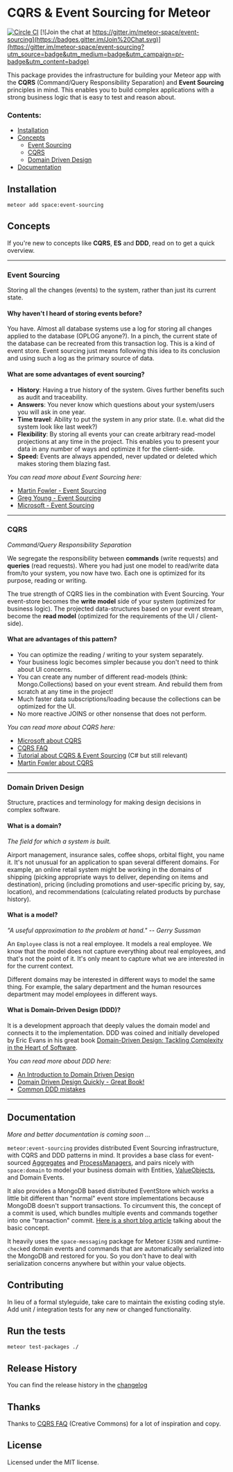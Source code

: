 # CQRS & Event Sourcing for Meteor

[![Circle CI](https://circleci.com/gh/meteor-space/event-sourcing.svg?style=svg)](https://circleci.com/gh/meteor-space/event-sourcing)
[![Join the chat at https://gitter.im/meteor-space/event-sourcing](https://badges.gitter.im/Join%20Chat.svg)](https://gitter.im/meteor-space/event-sourcing?utm_source=badge&utm_medium=badge&utm_campaign=pr-badge&utm_content=badge)

This package provides the infrastructure for building your Meteor app
with the **CQRS** (Command/Query Responsibility Separation) and **Event Sourcing**
principles in mind. This enables you to build complex applications with a strong
business logic that is easy to test and reason about.

### Contents:
* [Installation](#installation)
* [Concepts](#concepts)
  * [Event Sourcing](#event-sourcing)
  * [CQRS](#cqrs)
  * [Domain Driven Design](#domain-driven-design)
* [Documentation](#documentation)

## Installation
`meteor add space:event-sourcing`

## Concepts

If you're new to concepts like **CQRS**, **ES** and **DDD**, read
on to get a quick overview.

-----------------------

### Event Sourcing
Storing all the changes (events) to the system, rather than just its
current state.

#### Why haven't I heard of storing events before?
You have. Almost all database systems use a log for storing all changes applied
to the database (OPLOG anyone?). In a pinch, the current state
of the database can be recreated from this transaction log. This is a kind of event
store. Event sourcing just means following this idea to its conclusion and using
such a log as the primary source of data.

#### What are some advantages of event sourcing?
* **History**: Having a true history of the system. Gives further benefits such
as audit and traceability.
* **Answers**: You never know which questions about your system/users you will
ask in one year.
* **Time travel**: Ability to put the system in any prior state. (I.e. what did
the system look like last week?)
* **Flexibility**: By storing all events your can create arbitrary read-model
projections at any time in the project. This enables you to present your data in
any number of ways and optimize it for the client-side.
* **Speed:** Events are always appended, never updated or deleted which makes
storing them blazing fast.

*You can read more about Event Sourcing here:*

* [Martin Fowler - Event Sourcing](http://www.martinfowler.com/eaaDev/EventSourcing.html)
* [Greg Young - Event Sourcing](http://docs.geteventstore.com/introduction/event-sourcing-basics/)
* [Microsoft - Event Sourcing](https://msdn.microsoft.com/en-us/library/dn589792.aspx)

-----------------------

### CQRS
*Command/Query Responsibility Separation*

We segregate the responsibility between **commands** (write requests) and **queries**
(read requests). Where you had just one model to read/write data from/to your system,
you now have two. Each one is optimized for its purpose, reading or writing.

The true strength of CQRS lies in the combination with Event Sourcing. Your event-store
becomes the **write model** side of your system (optimized for business logic).
The projected data-structures based on your event stream, become the **read model**
(optimized for the requirements of the UI / client-side).

#### What are advantages of this pattern?

* You can optimize the reading / writing to your system separately.
* Your business logic becomes simpler because you don't need to think about UI concerns.
* You can create any number of different read-models (think: Mongo.Collections)
based on your event stream. And rebuild them from scratch at any time in the project!
* Much faster data subscriptions/loading because the collections can be optimized
for the UI.
* No more reactive JOINS or other nonsense that does not perform.

*You can read more about CQRS here:*

* [Microsoft about CQRS](http://msdn.microsoft.com/en-us/library/dn568103.aspx)
* [CQRS FAQ](http://www.cqrs.nu/)
* [Tutorial about CQRS & Event Sourcing](http://cqrs.nu/tutorial/cs/01-design)
(C# but still relevant)
* [Martin Fowler about CQRS](http://martinfowler.com/bliki/CQRS.html)

-----------------------

### Domain Driven Design
Structure, practices and terminology for making design decisions in complex software.

#### What is a domain?
*The field for which a system is built.*

Airport management, insurance sales, coffee shops, orbital flight, you name it.
It's not unusual for an application to span several different domains. For example,
an online retail system might be working in the domains of shipping (picking
appropriate ways to deliver, depending on items and destination), pricing
(including promotions and user-specific pricing by, say, location), and
recommendations (calculating related products by purchase history).

#### What is a model?
*"A useful approximation to the problem at hand." -- Gerry Sussman*

An `Employee` class is not a real employee. It models a real employee. We know
that the model does not capture everything about real employees, and that's not
the point of it. It's only meant to capture what we are interested in for the
current context.

Different domains may be interested in different ways to model the same thing.
For example, the salary department and the human resources department may model
employees in different ways.

#### What is Domain-Driven Design (DDD)?
It is a development approach that deeply values the domain model and connects
it to the implementation. DDD was coined and initially developed by Eric Evans
in his great book [Domain-Driven Design: Tackling Complexity in the Heart of Software](http://www.amazon.com/Domain-Driven-Design-Tackling-Complexity-Software/dp/0321125215).

*You can read more about DDD here:*

* [An Introduction to Domain Driven Design](http://www.methodsandtools.com/archive/archive.php?id=97)
* [Domain Driven Design Quickly - Great Book!](http://www.infoq.com/minibooks/domain-driven-design-quickly)
* [Common DDD mistakes](http://www.infoq.com/news/2015/07/ddd-mistakes)

-----------------------

## Documentation

*More and better documentation is coming soon …*

`meteor:event-sourcing` provides distributed Event Sourcing infrastructure,
with CQRS and DDD patterns in mind. It provides a base class for event-sourced [Aggregates](http://martinfowler.com/bliki/DDD_Aggregate.html)
and [ProcessManagers](https://msdn.microsoft.com/en-us/library/jj591569.aspx), and pairs nicely with `space:domain` to model
your business domain with Entities,
[ValueObjects](http://martinfowler.com/bliki/ValueObject.html), and Domain Events.

It also provides a MongoDB based distributed EventStore which works a little bit different
than "normal" event store implementations because MongoDB doesn't support transactions.
To circumvent this, the concept of a commit is used, which bundles multiple events and
commands together into one "transaction" commit. [Here is a short blog article](http://blingcode.blogspot.co.at/2010/12/cqrs-building-transactional-event-store.html)
talking about the basic concept.

It heavily uses the `space-messaging` package for Metoer `EJSON` and
runtime-`check`ed domain events and commands that are automatically serialized
into the MongoDB and restored for you. So you don't have to deal with
serialization concerns anywhere but within your value objects.

## Contributing
In lieu of a formal styleguide, take care to maintain the existing coding style.
Add unit / integration tests for any new or changed functionality.

## Run the tests
`meteor test-packages ./`

## Release History
You can find the release history in the [changelog](https://github.com/meteor-space/event-sourcing/blob/master/CHANGELOG.md)

## Thanks
Thanks to [CQRS FAQ](http://cqrs.nu/Faq/) (Creative Commons) for a lot of
inspiration and copy.

## License
Licensed under the MIT license.
